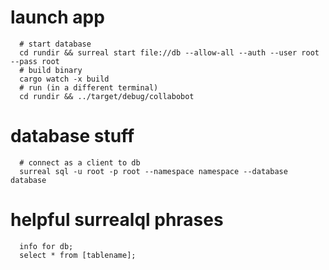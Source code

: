 # launch app

```
  # start database
  cd rundir && surreal start file://db --allow-all --auth --user root --pass root
  # build binary
  cargo watch -x build
  # run (in a different terminal)
  cd rundir && ../target/debug/collabobot
```

# database stuff
```
  # connect as a client to db
  surreal sql -u root -p root --namespace namespace --database database
```

# helpful surrealql phrases
```
  info for db;
  select * from [tablename];
```
